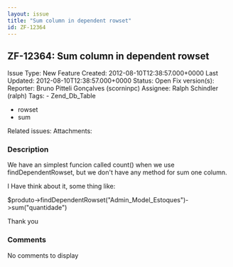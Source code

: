```yaml
---
layout: issue
title: "Sum column in dependent rowset"
id: ZF-12364
---
```


ZF-12364: Sum column in dependent rowset
----------------------------------------

 Issue Type: New Feature Created: 2012-08-10T12:38:57.000+0000 Last Updated: 2012-08-10T12:38:57.000+0000 Status: Open Fix version(s): 
 Reporter:  Bruno Pitteli Gonçalves (scorninpc)  Assignee:  Ralph Schindler (ralph)  Tags: - Zend\_Db\_Table
- rowset
- sum
 
 Related issues: 
 Attachments: 
### Description

We have an simplest funcion called count() when we use findDependentRowset, but we don't have any method for sum one column.

I Have think about it, some thing like:

$produto->findDependentRowset("Admin\_Model\_Estoques")->sum("quantidade")

Thank you

 

 

### Comments

No comments to display